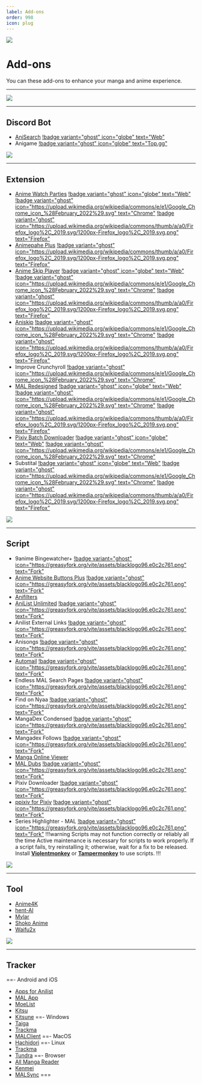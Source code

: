 ```yaml
---
label: Add-ons
order: 998
icon: plug
---
```


![](https://media.discordapp.net/attachments/1015131233824538624/1089153576431001611/Tntt5Pc.png)

# Add-ons
You can these add-ons to enhance your manga and anime experience.
___

![](https://media.discordapp.net/attachments/1008654622740729897/1089181881083371560/N9P3SKZ.png)
___
## Discord Bot
- [AniSearch](https://github.com/IchBinLeoon/anisearch-discord-bot) [!badge variant="ghost" icon="globe" text="Web"](https://ichbinleoon.github.io/anisearch-discord-bot/#/)
- Anigame [!badge variant="ghost" icon="globe" text="Top.gg"](https://top.gg/bot/571027211407196161)

![](https://media.discordapp.net/attachments/1008654622740729897/1089181882186481694/IfbFmQA.png)
___
## Extension
- [Anime Watch Parties](https://github.com/Dragicafit/Anime-Watch-Parties/) [!badge variant="ghost" icon="globe" text="Web"](https://animewatchparties.com/) [!badge variant="ghost" icon="https://upload.wikimedia.org/wikipedia/commons/e/e1/Google_Chrome_icon_%28February_2022%29.svg" text="Chrome"](https://chrome.google.com/webstore/detail/anime-watch-parties/goinehmnmhnoaepodbngfgdgjeibgelh/) [!badge variant="ghost" icon="https://upload.wikimedia.org/wikipedia/commons/thumb/a/a0/Firefox_logo%2C_2019.svg/1200px-Firefox_logo%2C_2019.svg.png" text="Firefox"](https://addons.mozilla.org/en-US/firefox/addon/anime-watch-parties/)
- [Animepahe Plus](https://github.com/Cyan903/Animepahe-plus) [!badge variant="ghost" icon="https://upload.wikimedia.org/wikipedia/commons/thumb/a/a0/Firefox_logo%2C_2019.svg/1200px-Firefox_logo%2C_2019.svg.png" text="Firefox"](https://addons.mozilla.org/en-CA/firefox/addon/animepahe-plus/)
- [Anime Skip Player](https://github.com/anime-skip/player) [!badge variant="ghost" icon="globe" text="Web"](https://anime-skip.com/) [!badge variant="ghost" icon="https://upload.wikimedia.org/wikipedia/commons/e/e1/Google_Chrome_icon_%28February_2022%29.svg" text="Chrome"](https://chrome.google.com/webstore/detail/anime-skip/mgmdkjcljneegjfajchedjpdhbadklcf) [!badge variant="ghost" icon="https://upload.wikimedia.org/wikipedia/commons/thumb/a/a0/Firefox_logo%2C_2019.svg/1200px-Firefox_logo%2C_2019.svg.png" text="Firefox"](https://addons.mozilla.org/en-US/firefox/addon/anime-skip)
- [Aniskip](https://github.com/lexesjan/typescript-aniskip-extension) [!badge variant="ghost" icon="https://upload.wikimedia.org/wikipedia/commons/e/e1/Google_Chrome_icon_%28February_2022%29.svg" text="Chrome"](https://chrome.google.com/webstore/detail/aniskip/npfcdmjgaocepmpdnmliimijgfjbgcdd) [!badge variant="ghost" icon="https://upload.wikimedia.org/wikipedia/commons/thumb/a/a0/Firefox_logo%2C_2019.svg/1200px-Firefox_logo%2C_2019.svg.png" text="Firefox"](https://addons.mozilla.org/en-US/firefox/addon/aniskip/)
- Improve Crunchyroll [!badge variant="ghost" icon="https://upload.wikimedia.org/wikipedia/commons/e/e1/Google_Chrome_icon_%28February_2022%29.svg" text="Chrome"](https://chrome.google.com/webstore/detail/improve-crunchyroll/elmhfjhlecffodalffipmgpploaihjgh)
- [MAL Redesigned](https://github.com/HritikVaishnav/Myanimelist-Redesigned) [!badge variant="ghost" icon="globe" text="Web"](https://hritikvaishnav.github.io/Project-Redesign/public/mal.html) [!badge variant="ghost" icon="https://upload.wikimedia.org/wikipedia/commons/e/e1/Google_Chrome_icon_%28February_2022%29.svg" text="Chrome"](https://chrome.google.com/webstore/detail/myanimelist-redesign/knegaeodgehajemjpfbhlgjdcloklkal) [!badge variant="ghost" icon="https://upload.wikimedia.org/wikipedia/commons/thumb/a/a0/Firefox_logo%2C_2019.svg/1200px-Firefox_logo%2C_2019.svg.png" text="Firefox"](https://addons.mozilla.org/en-US/firefox/addon/myanimelist-redesign/)
- [Pixiv Batch Downloader](https://github.com/xuejianxianzun/PixivBatchDownloader) [!badge variant="ghost" icon="globe" text="Web"](https://pixiv.download/) [!badge variant="ghost" icon="https://upload.wikimedia.org/wikipedia/commons/e/e1/Google_Chrome_icon_%28February_2022%29.svg" text="Chrome"](https://chrome.google.com/webstore/detail/powerful-pixiv-downloader/dkndmhgdcmjdmkdonmbgjpijejdcilfh)
- Substital [!badge variant="ghost" icon="globe" text="Web"](https://substital.com/) [!badge variant="ghost" icon="https://upload.wikimedia.org/wikipedia/commons/e/e1/Google_Chrome_icon_%28February_2022%29.svg" text="Chrome"](https://chrome.google.com/webstore/detail/substital/kkkbiiikppgjdiebcabomlbidfodipjg) [!badge variant="ghost" icon="https://upload.wikimedia.org/wikipedia/commons/thumb/a/a0/Firefox_logo%2C_2019.svg/1200px-Firefox_logo%2C_2019.svg.png" text="Firefox"](https://addons.mozilla.org/en-US/firefox/addon/substital/)

![](https://media.discordapp.net/attachments/1008654622740729897/1089181881381175326/ZTmEu76.png)
___

## Script
- 9anime Bingewatcher+ [!badge variant="ghost" icon="https://greasyfork.org/vite/assets/blacklogo96.e0c2c761.png" text="Fork"](https://greasyfork.org/en/scripts/401339-9anime-bingewatcher)
- [Anime Website Buttons Plus](https://github.com/Deatthwing/anime-website-buttons-plus) [!badge variant="ghost" icon="https://greasyfork.org/vite/assets/blacklogo96.e0c2c761.png" text="Fork"]()
- [Anifilters](https://github.com/Karmesinrot/Anifiltrs)
- [AniList Unlimited](https://github.com/mysticflute/ani-list-unlimited) [!badge variant="ghost" icon="https://greasyfork.org/vite/assets/blacklogo96.e0c2c761.png" text="Fork"](https://greasyfork.org/en/scripts/404465-anilist-unlimited-score-in-header)
- Anilist External Links [!badge variant="ghost" icon="https://greasyfork.org/vite/assets/blacklogo96.e0c2c761.png" text="Fork"](https://greasyfork.org/en/scripts/442599-anilist-external-links)
- Anisongs [!badge variant="ghost" icon="https://greasyfork.org/vite/assets/blacklogo96.e0c2c761.png" text="Fork"](https://greasyfork.org/en/scripts/374785-anisongs)
- [Automail](https://github.com/hohMiyazawa/Automail) [!badge variant="ghost" icon="https://greasyfork.org/vite/assets/blacklogo96.e0c2c761.png" text="Fork"](https://greasyfork.org/en/scripts/370473-automail)
- Endless MAL Search Pages [!badge variant="ghost" icon="https://greasyfork.org/vite/assets/blacklogo96.e0c2c761.png" text="Fork"](https://greasyfork.org/en/scripts/409957-endless-mal-search-pages)
- Find on Nyaa [!badge variant="ghost" icon="https://greasyfork.org/vite/assets/blacklogo96.e0c2c761.png" text="Fork"](https://greasyfork.org/en/scripts/379776-find-on-nyaa)
- MangaDex Condensed [!badge variant="ghost" icon="https://greasyfork.org/vite/assets/blacklogo96.e0c2c761.png" text="Fork"](https://greasyfork.org/en/scripts/429495-mangadex-condensed)
- Mangadex Follows [!badge variant="ghost" icon="https://greasyfork.org/vite/assets/blacklogo96.e0c2c761.png" text="Fork"](https://greasyfork.org/en/scripts/430295-new-mangadex-follows)
- [Manga Online Viewer](https://github.com/TagoDR/MangaOnlineViewer)
- [MAL Dubs](https://github.com/MAL-Dubs/MAL-Dubs) [!badge variant="ghost" icon="https://greasyfork.org/vite/assets/blacklogo96.e0c2c761.png" text="Fork"](https://greasyfork.org/en/scripts/376546-mal-myanimelist-dubs)
- Pixiv Downloader [!badge variant="ghost" icon="https://greasyfork.org/vite/assets/blacklogo96.e0c2c761.png" text="Fork"](https://greasyfork.org/en/scripts/432150-pixiv-downloader)
- [ppixiv for Pixiv](https://github.com/ppixiv/ppixiv) [!badge variant="ghost" icon="https://greasyfork.org/vite/assets/blacklogo96.e0c2c761.png" text="Fork"](https://greasyfork.org/en/scripts/370418-ppixiv-for-pixiv)
- Series Highlighter - MAL [!badge variant="ghost" icon="https://greasyfork.org/vite/assets/blacklogo96.e0c2c761.png" text="Fork"](https://greasyfork.org/en/scripts/424774-series-highlighter-mal)
!!!warning Scripts may not function correctly or reliably all the time
Active maintenance is necessary for scripts to work properly. If a script fails, try reinstalling it; otherwise, wait for a fix to be released. Install [**Violentmonkey**](https://violentmonkey.github.io/) or [**Tampermonkey**](https://www.tampermonkey.net/) to use scripts.
!!!

![](https://media.discordapp.net/attachments/1008654622740729897/1089181881666384013/BUiTo5O.png)
___
## Tool
- [Anime4K](https://github.com/bloc97/Anime4K)
- [hent-AI](https://github.com/natethegreate/hent-AI)
- [Mylar](https://github.com/mylar3/mylar3)
- [Shoko Anime](https://shokoanime.com/)
- [Waifu2x](https://github.com/AaronFeng753/Waifu2x-Extension-GUI)

![](https://media.discordapp.net/attachments/1008654622740729897/1089181881930620979/Yo3T2A8.png)
___
## Tracker
==- Android and iOS
- [Apps for Anilist](https://anilist.co/apps)
- [MAL App](https://play.google.com/store/apps/details?id=net.myanimelist.app&hl=en&gl=US)
- [MoeList](https://github.com/axiel7/MoeList)
- [Kitsu](https://play.google.com/store/apps/details?id=com.everfox.animetrackerandroid&hl=en&gl=US)
- [Kitsune](https://github.com/Drumber/Kitsune)
==- Windows
- [Taiga](https://taiga.moe/)
- [Trackma](https://github.com/z411/trackma)
- [MALClient](https://apps.microsoft.com/store/detail/malclient/9NBLGGH5F3BL)
==- MacOS
- [Hachidori](https://github.com/Atelier-Shiori/hachidori)
==- Linux
- [Trackma](https://github.com/z411/trackma)
- [Tundra](https://github.com/m4tx/tundra)
==- Browser
- [All Manga Reader](https://www.allmangasreader.com/)
- [Kenmei](https://www.kenmei.co/)
- [MALSync](https://malsync.moe/)
===
